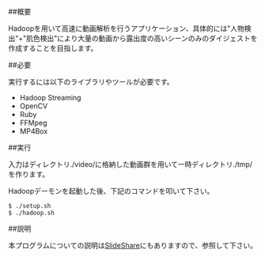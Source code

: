 
##概要

Hadoopを用いて高速に動画解析を行うアプリケーション、具体的には"人物検出"+"肌色検出"により大量の動画から露出度の高いシーンのみのダイジェストを作成することを目指します。

##必要

実行するには以下のライブラリやツールが必要です。

* Hadoop Streaming
* OpenCV
* Ruby
* FFMpeg
* MP4Box

##実行

入力はディレクトリ./video/に格納した動画群を用いて一時ディレクトリ./tmp/を作ります。

Hadoopデーモンを起動した後、下記のコマンドを叩いて下さい。

    $ ./setup.sh
    $ ./hadoop.sh

##説明

本プログラムについての説明は[SlideShare](http://www.slideshare.net/amayaw9/ss-32878782)にもありますので、参照して下さい。
